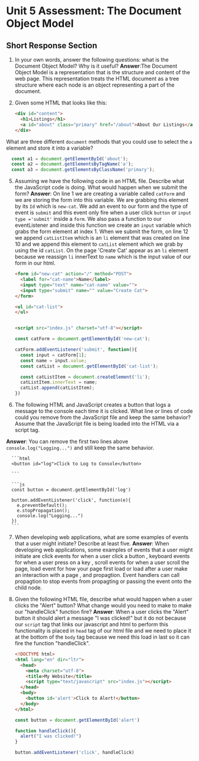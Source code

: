 # Unit 5 Assessment: The Document Object Model 
## Short Response Section 

1. In your own words, answer the following questions: what is the Document Object Model? Why is it useful?
**Answer**:The Document Object Model is a representation that is the structure and content of the web page. This representation treats the HTML document as a tree structure where each node is an object representing a part of the document.

2. Given some HTML that looks like this:

      ```html
      <div id="content">
        <h1>Listings</h1>
        <a id="about" class="primary" href="/about">About Our Listings</a>
      </div>
      ```

What are three different `document` methods that you could use to select the `a` element and store it into a variable?
```javascript
  const a1 = document.getElementById('about');
  const a2 = document.getElementsByTagName('a');
  const a3 = document.getElementsByClassName('primary');
  ```

5. Assuming we have the following code in an HTML file. Describe what the JavaScript code is doing. What would happen when we submit the form?
**Answer**: On line 1 we are creating a variable called `catForm` and we are storing the form into this variable. We are grabbing this element by its `Id` which is `new-cat`. We add an event to our form and the type of event is `submit` and this event only fire when a user click  `button` or `input type ='submit'` inside a `form`. We also pass a function to our eventListener and inside this function we create an `input` variable which grabs the form element at index 1. When we submit the form, on line 12 we append `catListItem` which is an `li` element that was created on line 10 and we append this element to `catList` element which we grab by using the id `catList`. On the page 'Create Cat' appear as an `li` element because we reassign `li` innerText to `name` which is the input value of our form in our html.


      ```html
      <form id="new-cat" action="/" method="POST">
        <label for="cat-name">Name</label>
        <input type="text" name="cat-name" value="">
        <input type="submit" name="" value="Create Cat">
      </form>

      <ul id="cat-list">
      </ul>


      <script src="index.js" charset="utf-8"></script>
      ```

      ```js
      const catForm = document.getElementById('new-cat');

      catForm.addEventListener('submit', function(){
        const input = catForm[1];
        const name = input.value;
        const catList = document.getElementById('cat-list');

        const catListItem = document.createElement('li');
        catListItem.innerText = name;
        catList.append(catListItem);
      })
      ```

6. The following HTML and JavaScript creates a button that logs a message to the console each time it is clicked. What line or lines of code could you remove from the JavaScript file and keep the same behavior? Assume that the JavaScript file is being loaded into the HTML via a script tag.

**Answer**: You can remove the first two lines above `console.log("Logging...")` and still keep the same behavior.


      ```html
      <button id="log">Click to Log to Console</button>

      ```

      ```js
      const button = document.getElementById('log')

      button.addEventListener('click', function(e){
        e.preventDefault();
        e.stopPropagation();
        console.log("Logging...")
      })
      ```

7. When developing web applications, what are some examples of events that a user might initiate? Describe at least five.
**Answer**: When developing web applications, some examples of events that a user might initiate are click events for when a user click a button , keyboard events for when a user press on a key , scroll events for when a user scroll the page, load event for how your page first load or load after a user make an interaction with a page , and propagtion. Event handlers can call propagtion to stop events from propagting or passing the event onto the child node.

8. Given the following HTML file, describe what would happen when a user clicks the "Alert" button? What change would you need to make to make our "handleClick" function fire?
**Answer**: When a user clicks the "Alert" button it should alert a message "I was clicked!" but it do not because our `script` tag that links our javascript and html to perform this functionality is placed in `head` tag of our html file and we need to place it at the bottom of the `body` tag because we need this load in last so it can fire the function "handleClick".


      ```html
      <!DOCTYPE html>
      <html lang="en" dir="ltr">
        <head>
          <meta charset="utf-8">
          <title>My Website</title>
          <script type="text/javascript" src="index.js"></script>
        </head>
        <body>
          <button id='alert'>Click to Alert!</button>
        </body>
      </html>
      ```

      ```javascript
      const button = document.getElementById('alert')

      function handleClick(){
        alert("I was clicked!")
      }

      button.addEventListener('click', handleClick)
      ```

